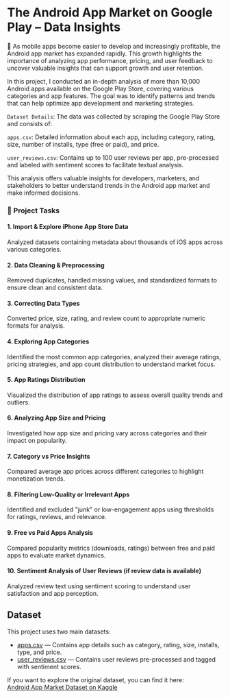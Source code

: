 # The Android App Market on Google Play – Data Insights
📱 As mobile apps become easier to develop and increasingly profitable, the Android app market has expanded rapidly. This growth highlights the importance of analyzing app performance, pricing, and user feedback to uncover valuable insights that can support growth and user retention.

In this project, I conducted an in-depth analysis of more than 10,000 Android apps available on the Google Play Store, covering various categories and app features. The goal was to identify patterns and trends that can help optimize app development and marketing strategies.

`Dataset Details`:
The data was collected by scraping the Google Play Store and consists of:

`apps.csv`: Detailed information about each app, including category, rating, size, number of installs, type (free or paid), and price.

`user_reviews.csv`: Contains up to 100 user reviews per app, pre-processed and labeled with sentiment scores to facilitate textual analysis.

This analysis offers valuable insights for developers, marketers, and stakeholders to better understand trends in the Android app market and make informed decisions.

### 🔧 Project Tasks
#### 1. Import & Explore iPhone App Store Data
Analyzed datasets containing metadata about thousands of iOS apps across various categories.

#### 2. Data Cleaning & Preprocessing
Removed duplicates, handled missing values, and standardized formats to ensure clean and consistent data.

#### 3. Correcting Data Types
Converted price, size, rating, and review count to appropriate numeric formats for analysis.

#### 4. Exploring App Categories
Identified the most common app categories, analyzed their average ratings, pricing strategies, and app count distribution to understand market focus.

#### 5. App Ratings Distribution
Visualized the distribution of app ratings to assess overall quality trends and outliers.

#### 6. Analyzing App Size and Pricing
Investigated how app size and pricing vary across categories and their impact on popularity.

#### 7. Category vs Price Insights
Compared average app prices across different categories to highlight monetization trends.

#### 8. Filtering Low-Quality or Irrelevant Apps
Identified and excluded "junk" or low-engagement apps using thresholds for ratings, reviews, and relevance.

#### 9. Free vs Paid Apps Analysis
Compared popularity metrics (downloads, ratings) between free and paid apps to evaluate market dynamics.

#### 10. Sentiment Analysis of User Reviews (if review data is available)
Analyzed review text using sentiment scoring to understand user satisfaction and app perception.


## Dataset

This project uses two main datasets:

- [apps.csv](data/apps.csv) — Contains app details such as category, rating, size, installs, type, and price.
- [user_reviews.csv](data/user_reviews.csv) — Contains user reviews pre-processed and tagged with sentiment scores.

If you want to explore the original dataset, you can find it here:  
[Android App Market Dataset on Kaggle](https://www.kaggle.com/datasets/utshabkumarghosh/android-app-market-on-google-play)


